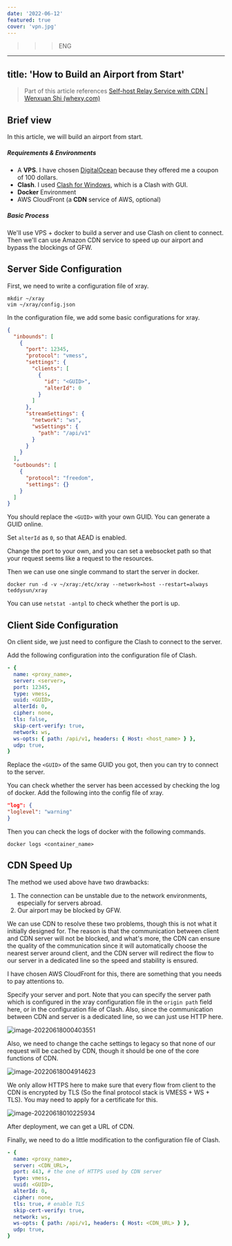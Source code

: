 ```yaml
---
date: '2022-06-12'
featured: true
cover: 'vpn.jpg'
---
```


>>>ENG
---
title: 'How to Build an Airport from Start'
---

> Part of this article
> references [Self-host Relay Service with CDN | Wenxuan Shi (whexy.com)](https://www.whexy.com/posts/relay_cdn)

## Brief view

In this article, we will build an airport from start.

##### Requirements & Environments

- A **VPS**. I have chosen [DigitalOcean](https://www.digitalocean.com/) because they offered me a coupon of 100
  dollars.
- **Clash**. I used [Clash for Windows](https://github.com/Fndroid/clash_for_windows_pkg/releases), which is a Clash
  with GUI.
- **Docker** Environment
- AWS CloudFront (a **CDN** service of AWS, optional)

##### Basic Process

We'll use VPS + docker to build a server and use Clash on client to connect. Then we'll can use Amazon CDN service to
speed up our airport and bypass the blockings of GFW.

## Server Side Configuration

First, we need to write a configuration file of xray.

```shell
mkdir ~/xray
vim ~/xray/config.json
```

In the configuration file, we add some basic configurations for xray.

```json
{
  "inbounds": [
    {
      "port": 12345,
      "protocol": "vmess",
      "settings": {
        "clients": [
          {
            "id": "<GUID>",
            "alterId": 0
          }
        ]
      },
      "streamSettings": {
        "network": "ws",
        "wsSettings": {
          "path": "/api/v1"
        }
      }
    }
  ],
  "outbounds": [
    {
      "protocol": "freedom",
      "settings": {}
    }
  ]
}
```

You should replace the `<GUID>` with your own GUID. You can generate a GUID online.

Set `alterId` as `0`, so that AEAD is enabled.

Change the port to your own, and you can set a websocket path so that your request seems like a request to the
resources.

Then we can use one single command to start the server in docker.

```shell
docker run -d -v ~/xray:/etc/xray --network=host --restart=always teddysun/xray
```

You can use `netstat -antpl` to check whether the port is up.

## Client Side Configuration

On client side, we just need to configure the Clash to connect to the server.

Add the following configuration into the configuration file of Clash.

```yaml
- {
  name: <proxy_name>,
  server: <server>,
  port: 12345,
  type: vmess,
  uuid: <GUID>,
  alterId: 0,
  cipher: none,
  tls: false,
  skip-cert-verify: true,
  network: ws,
  ws-opts: { path: /api/v1, headers: { Host: <host_name> } },
  udp: true,
}
```

Replace the `<GUID>` of the same GUID you got, then you can try to connect to the server.

You can check whether the server has been accessed by checking the log of docker. Add the following into the config file
of xray.

```json
"log": {
"loglevel": "warning"
}
```

Then you can check the logs of docker with the following commands.

```shell
docker logs <container_name>
```

## CDN Speed Up

The method we used above have two drawbacks:

1. The connection can be unstable due to the network environments, especially for servers abroad.
2. Our airport may be blocked by GFW.

We can use CDN to resolve these two problems, though this is not what it initially designed for. The reason is that the
communication between client and CDN server will not be blocked, and what's more, the CDN can ensure the quality of the
communication since it will automatically choose the nearest server around client, and the CDN server will redirect the
flow to our server in a dedicated line so the speed and stability is ensured.

I have chosen AWS CloudFront for this, there are something that you needs to pay attentions to.

Specify your server and port. Note that you can specify the server path which is configured in the xray configuration
file in the `origin path` field here, or in the configuration file of Clash. Also, since the communication between CDN
and server is a dedicated line, so we can just use HTTP here.

![image-20220618000403551](/figures/articles/airport/image-20220618000403551.png)

Also, we need to change the cache settings to legacy so that none of our request will be cached by CDN, though it should
be one of the core functions of CDN.

![image-20220618004914623](/figures/articles/airport/image-20220618004914623.png)

We only allow HTTPS here to make sure that every flow from client to the CDN is encrypted by TLS (So the final
protocol stack is VMESS + WS + TLS). You may need to apply for a certificate for this.

![image-20220618010225934](/figures/articles/airport/image-20220618010225934.png)

After deployment, we can get a URL of CDN.

Finally, we need to do a little modification to the configuration file of Clash.

```yaml
- {
  name: <proxy_name>,
  server: <CDN_URL>,
  port: 443, # the one of HTTPS used by CDN server
  type: vmess,
  uuid: <GUID>,
  alterId: 0,
  cipher: none,
  tls: true, # enable TLS
  skip-cert-verify: true,
  network: ws,
  ws-opts: { path: /api/v1, headers: { Host: <CDN_URL> } },
  udp: true,
}
```

>>>


